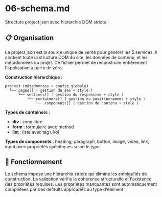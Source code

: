 # 06-schema.md

Structure project.json avec hiérarchie DOM stricte.

## 📋 Organisation

Le project.json est la source unique de vérité pour générer les 5 services. 
Il contient toute la structure DOM du site, les données de contenu, et les métadonnées du projet. 
Ce fichier permet de reconstruire entièrement l'application à partir de zéro.

**Construction hiérarchique :**
```
project (métadonnées + config globale)
  └── pages[] ( gestion du seo + style )
      └── sections[] ( gestion du responsive + style )
          └── containers[] ( gestion du positionnement + style )
              └── components[] ( gestion du contenu + style )
```

**Types de containers :**
- **div** : zone libre
- **form** : formulaire avec method
- **list** : liste avec tag ul/ol

**Types de components :**
heading, paragraph, button, image, video, link, input avec propriétés spécifiques selon le type.

## 🔧 Fonctionnement

Le schema impose une hiérarchie stricte qui élimine les ambiguïtés de construction. 
La validation vérifie la cohérence structurelle et l'existence des propriétés requises. 
Les propriétés manquantes sont automatiquement complétées par des defaults appropriés au type d'élément.